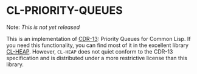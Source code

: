 # CL-PRIORITY-QUEUES

Note: *This is not yet released*

This is an implementation of [CDR-13][cdr-13]: Priority Queues for
Common Lisp.  If you need this functionality, you can find most of
it in the excellent library [CL-HEAP][cl-heap].  However, `CL-HEAP`
does not quiet conform to the CDR-13 specification and is distributed
under a more restrictive license than this library.

  [cdr-13]: https://common-lisp.net/project/cdr/document/13/index.html
  [cl-heap]: https://common-lisp.net/project/cl-heap/
